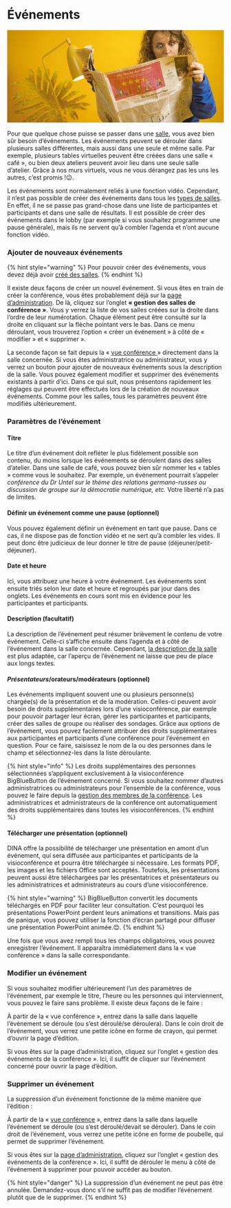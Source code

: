 # Événements

![](../.gitbook/assets/gitbook_news_750x320.jpg)

Pour que quelque chose puisse se passer dans une [salle](salles/), vous avez bien sûr besoin d’événements. Les événements peuvent se dérouler dans plusieurs salles différentes, mais aussi dans une seule et même salle. Par exemple, plusieurs tables virtuelles peuvent être créées dans une salle « café », ou bien deux ateliers peuvent avoir lieu dans une seule salle d’atelier. Grâce à nos murs virtuels, vous ne vous dérangez pas les uns les autres, c’est promis !😉. 

Les événements sont normalement reliés à une fonction vidéo. Cependant, il n’est pas possible de créer des événements dans tous les [types de salles](salles/#type-de-salle). En effet, il ne se passe pas grand-chose dans une liste de participantes et participants et dans une salle de résultats. Il est possible de créer des événements dans le lobby \(par exemple si vous souhaitez programmer une pause générale\), mais ils ne servent qu’à combler l’agenda et n’ont aucune fonction vidéo.

### Ajouter de nouveaux événements

{% hint style="warning" %}
Pour pouvoir créer des événements, vous devez déjà avoir [créé des salles](salles/).
{% endhint %}

Il existe deux façons de créer un nouvel événement. Si vous êtes en train de créer la conférence, vous êtes probablement déjà sur la [page d’administration](admin-page.md). De là, cliquez sur l’onglet **« gestion des salles de conférence »**. Vous y verrez la liste de vos salles créées sur la droite dans l’ordre de leur numérotation. Chaque élément peut être consulté sur la droite en cliquant sur la flèche pointant vers le bas. Dans ce menu déroulant, vous trouverez l’option « créer un événement » à côté de « modifier » et « supprimer ».

La seconde façon se fait depuis la « [vue conférence ](fonctionnalites-vue-d-ensemble/conference.md)» directement dans la salle concernée. Si vous êtes administratrice ou administrateur, vous y verrez un bouton pour ajouter de nouveaux événements sous la description de la salle. Vous pouvez également modifier et supprimer des événements existants à partir d’ici. Dans ce qui suit, nous présentons rapidement les réglages qui peuvent être effectués lors de la création de nouveaux événements. Comme pour les salles, tous les paramètres peuvent être modifiés ultérieurement.

### Paramètres de l’événement

#### Titre

Le titre d’un événement doit refléter le plus fidèlement possible son contenu, du moins lorsque les événements se déroulent dans des salles d’atelier. Dans une salle de café, vous pouvez bien sûr nommer les « tables » comme vous le souhaitez. Par exemple, un événement pourrait s’appeler _conférence du Dr Untel sur le thème des relations germano-russes ou discussion de groupe sur la démocratie numérique, etc._ Votre liberté n’a pas de limites.

#### Définir un événement comme une pause \(optionnel\)

Vous pouvez également définir un événement en tant que pause. Dans ce cas, il ne dispose pas de fonction vidéo et ne sert qu’à combler les vides. Il peut donc être judicieux de leur donner le titre de pause \(déjeuner/petit-déjeuner\).

#### Date et heure

Ici, vous attribuez une heure à votre événement. Les événements sont ensuite triés selon leur date et heure et regroupés par jour dans des onglets. Les événements en cours sont mis en évidence pour les participantes et participants.

#### Description \(facultatif\)

La description de l’événement peut résumer brièvement le contenu de votre événement. Celle-ci s’affiche ensuite dans l’agenda et à côté de l’événement dans la salle concernée. Cependant, [la description de la salle](salles/#beschreibung) est plus adaptée, car l’aperçu de l’événement ne laisse que peu de place aux longs textes.

#### _Présentateurs_/orateurs/modérateurs \(optionnel\)

Les événements impliquent souvent une ou plusieurs personne\(s\) chargée\(s\) de la présentation et de la modération. Celles-ci peuvent avoir besoin de droits supplémentaires lors d’une visioconférence, par exemple pour pouvoir partager leur écran, gérer les participantes et participants, créer des salles de groupe ou réaliser des sondages. Grâce aux options de l’événement, vous pouvez facilement attribuer des droits supplémentaires aux participantes et participants d’une conférence pour l’événement en question. Pour ce faire, saisissez le nom de la ou des personnes dans le champ et sélectionnez-les dans la liste déroulante.

{% hint style="info" %}
Les droits supplémentaires des personnes sélectionnées s’appliquent exclusivement à la visioconférence BigBlueButton de l’événement concerné. Si vous souhaitez nommer d’autres administratrices ou administrateurs pour l’ensemble de la conférence, vous pouvez le faire depuis la [gestion des membres de la conférence](gestion-des-membres/). Les administratrices et administrateurs de la conférence ont automatiquement des droits supplémentaires dans toutes les visioconférences.
{% endhint %}

#### Télécharger une présentation \(optionnel\)

DINA offre la possibilité de télécharger une présentation en amont d’un événement, qui sera diffusée aux participantes et participants de la visioconférence et pourra être téléchargée si nécessaire. Les formats PDF, les images et les fichiers Office sont acceptés. Toutefois, les présentations peuvent aussi être téléchargées par les présentatrices et présentateurs ou les administratrices et administrateurs au cours d’une visioconférence.

{% hint style="warning" %}
BigBlueButton convertit les documents téléchargés en PDF pour faciliter leur consultation. C’est pourquoi les présentations PowerPoint perdent leurs animations et transitions. Mais pas de panique, vous pouvez utiliser la fonction d’écran partagé pour diffuser une présentation PowerPoint animée.😊.
{% endhint %}

Une fois que vous avez rempli tous les champs obligatoires, vous pouvez enregistrer l’événement. Il apparaîtra immédiatement dans la « vue conférence » dans la salle correspondante.

### Modifier un événement

Si vous souhaitez modifier ultérieurement l’un des paramètres de l’événement, par exemple le titre, l’heure ou les personnes qui interviennent, vous pouvez le faire sans problème. Il existe deux façons de le faire :

À partir de la « vue conférence », entrez dans la salle dans laquelle l’événement se déroule \(ou s’est déroulé/se déroulera\). Dans le coin droit de l’événement, vous verrez une petite icône en forme de crayon, qui permet d’ouvrir la page d’édition.

Si vous êtes sur la page d’administration, cliquez sur l’onglet « gestion des événements de la conférence ». Ici, il suffit de cliquer sur l’événement concerné pour ouvrir la page d’édition.

### Supprimer un événement

La suppression d’un événement fonctionne de la même manière que l’édition :

À partir de la « [vue conférence](fonctionnalites-vue-d-ensemble/conference.md) », entrez dans la salle dans laquelle l’événement se déroule \(ou s’est déroulé/devait se dérouler\). Dans le coin droit de l’événement, vous verrez une petite icône en forme de poubelle, qui permet de supprimer l’événement.

Si vous êtes sur la [page d’administration](admin-page.md), cliquez sur l’onglet « gestion des événements de la conférence ». Ici, il suffit de dérouler le menu à côté de l’événement à supprimer pour pouvoir accéder au bouton.

{% hint style="danger" %}
La suppression d’un événement ne peut pas être annulée. Demandez-vous donc s’il ne suffit pas de modifier l’événement plutôt que de le supprimer.
{% endhint %}

